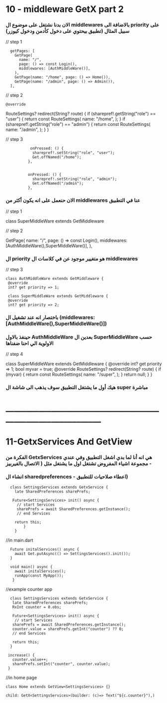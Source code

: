 # 10 - middleware GetX part 2

### الان بدنا نشتغل على موضوع ال middlewares  بالاضافة الى priority على سبيل المثال (تطبيق بيحتوي على دخول كأدمن ودخول كيوزر)

// step 1 

      getPages: [
        GetPage(
          name: "/",
          page: () => const Login(),
          middlewares: [AuthMiddleWare()],
        ),
        GetPage(name: "/home", page: () => Home()),
        GetPage(name: "/admin", page: () => Admin()),
      ],
      
      
 // step 2 
 
    @override
   RouteSettings? redirect(String? route) {
     if (sharepref!.getString("role") == "user") {
       return const RouteSettings(
         name: "/home",
       );
     }
     if (sharepref!.getString("role") == "admin") {
       return const RouteSettings(
         name: "/admin",
        );
     }
   }
   
 // step 3
 
 
               onPressed: () {
                sharepref!.setString("role", "user");
                Get.offNamed("/home");
              },
              
              
              onPressed: () {
                sharepref!.setString("role", "admin");
                Get.offNamed("/admin");
              },
              
              
              

### الان حنعمل على انه يكون أكثر من middlewares  عنا في التطبيق 

// step 1 


class SuperMiddleWare extends GetMiddleware 


// step 2 


   GetPage(
          name: "/",
          page: () => const Login(),
          middlewares: [AuthMiddleWare(),SuperMiddleWare()],
        ),
        
        
### ال priority هو متغيير موجود عن في كلاسات ال middlewares  


// step 3 

    class AuthMiddleWare extends GetMiddleware {
     @override
     int? get priority => 1;
     
     class SuperMiddleWare extends GetMiddleware {
     @override
     int? get priority => 2;
     
### باختصار انه عند تشغيل ال (middlewares: [AuthMiddleWare(),SuperMiddleWare()]) 
     
### حينفذ بالاول AuthMiddleWare بعدين ال SuperMiddleWare حسب الاولوية الي احنا ضفناها 
     
 // step 4 
 
class SuperMiddleWare extends GetMiddleware {
  @override
  int? get priority => 1;
  bool myvar = true;
  @override
  RouteSettings? redirect(String? route) {
    if (myvar) {
      return const RouteSettings(
        name: "/super",
      );
    }
    return null;
  }
}


     
### هيك أول ما يشتغل التطبيق سوف يذهب الى شاشة ال super مباشرة


# ____________________________________________________________


# 11-GetxServices And GetView

### الفكرة من GetxServices هي انه أنا لما بدي اشغل التطبيق وفي عندي مجموعة اشياء المفروض تشتغل اول ما يشتغل مثل ( الاتصال بالفيربيز - 
### انشاء ال sharedpreferences - اعطاء صلاحيات للتطبيق)



      class SettingsServices extends GetxService {
        late SharedPreferences sharePrefs;

       Future<SettingsServices> init() async {
         // start Services
         sharePrefs = await SharedPreferences.getInstance();
         // end Services

        return this;
            }
        }

      
      
 //in main.dart 
      
      
      Future initalServices() async {
        await Get.putAsync(() => SettingsServices().init());
      }
      
      void main() async {
        await initalServices();
        runApp(const MyApp());
       }
      
      
      
//example counter app 
      
      
      class SettingsServices extends GetxService {
       late SharedPreferences sharePrefs;
       RxInt counter = 0.obs;

       Future<SettingsServices> init() async {
        // start Services
       sharePrefs = await SharedPreferences.getInstance();
       counter.value = sharePrefs.getInt("counter") ?? 0;
       // end Services

       return this;
      }

     increase() {
       counter.value++;
       sharePrefs.setInt("counter", counter.value);
     }


//in home page 


    class Home extends GetView<SettingsServices> {} 
    
    child: GetX<SettingsServices>(builder: (c)=> Text("${c.counter}"),)



      
      
      
      
      
      
      
      
      
      
      
      
      
      
      
      
      
      
      
      
      
      


     
